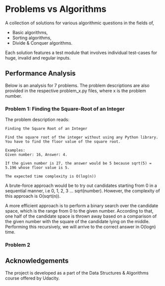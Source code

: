 # Problems vs Algorithms
A collection of solutions for various algorithmic questions in the fields of,
* Basic algorithms,
* Sorting algorithms,
* Divide & Conquer algorithms.

Each solution features a test module that involves individual test-cases for huge, invalid and regular inputs.  

## Performance Analysis
Below is an analysis for 7 problems. The problem descriptions are also provided in the respective problem_x.py files, where x is the problem number.

### Problem 1: Finding the Square-Root of an Integer
The problem description reads:
```
Finding the Square Root of an Integer

Find the square root of the integer without using any Python library. You have to find the floor value of the square root.

Examples:
Given number: 16, Answer: 4.

If the given number is 27, the answer would be 5 because sqrt(5) = 5.196 whose floor value is 5.

The expected time complexity is O(log(n))
```

A brute-force approach would be to try out candidates starting from 0 in a sequential manner, i.e 0, 1, 2, 3 ... sqrt(number). However, the complexity of this approach is O(sqrt(n)). 

A more efficient approach is to perform a binary search over the candidate space, which is the range from 0 to the given number. According to that, one half of the candidate space is thrown away based on a comparison of the given number with the square of the candidate lying on the middle. Performing this recursively, we will arrive to the correct answer in O(logn) time.       

### Problem 2


## Acknowledgements
The project is developed as a part of the Data Structures & Algorithms course offered by Udacity. 